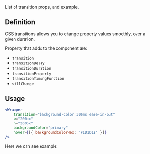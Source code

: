 List of transition props, and example.

## 	Definition

CSS transitions allows you to change property values smoothly, over a given duration.

Property that adds to the component are:

- `transition`
- `transitionDelay`
- `transitionDuration`
- `transitionProperty`
- `transitionTimingFunction`
- `willChange`

## Usage 

```jsx
<Wrapper
	transition="background-color 300ms ease-in-out"
	w="200px"
	h="200px"
	backgroundColor="primary"
	hover={[{ backgroundColorHex: '#1D1D1E' }]}
/>
```

Here we can see example:
